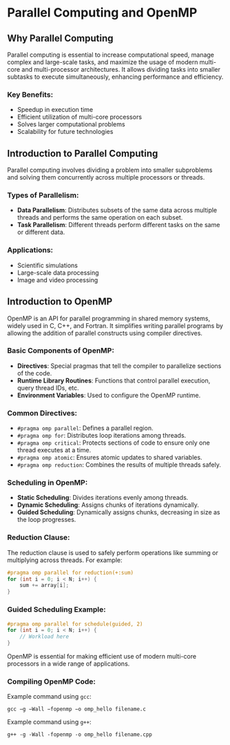 
# Parallel Computing and OpenMP

## Why Parallel Computing

Parallel computing is essential to increase computational speed, manage complex and large-scale tasks, and maximize the usage of modern multi-core and multi-processor architectures. It allows dividing tasks into smaller subtasks to execute simultaneously, enhancing performance and efficiency.

### Key Benefits:
- Speedup in execution time
- Efficient utilization of multi-core processors
- Solves larger computational problems
- Scalability for future technologies

## Introduction to Parallel Computing

Parallel computing involves dividing a problem into smaller subproblems and solving them concurrently across multiple processors or threads.

### Types of Parallelism:
- **Data Parallelism**: Distributes subsets of the same data across multiple threads and performs the same operation on each subset.
- **Task Parallelism**: Different threads perform different tasks on the same or different data.

### Applications:
- Scientific simulations
- Large-scale data processing
- Image and video processing

## Introduction to OpenMP

OpenMP is an API for parallel programming in shared memory systems, widely used in C, C++, and Fortran. It simplifies writing parallel programs by allowing the addition of parallel constructs using compiler directives.

### Basic Components of OpenMP:
- **Directives**: Special pragmas that tell the compiler to parallelize sections of the code.
- **Runtime Library Routines**: Functions that control parallel execution, query thread IDs, etc.
- **Environment Variables**: Used to configure the OpenMP runtime.

### Common Directives:
- `#pragma omp parallel`: Defines a parallel region.
- `#pragma omp for`: Distributes loop iterations among threads.
- `#pragma omp critical`: Protects sections of code to ensure only one thread executes at a time.
- `#pragma omp atomic`: Ensures atomic updates to shared variables.
- `#pragma omp reduction`: Combines the results of multiple threads safely.

### Scheduling in OpenMP:
- **Static Scheduling**: Divides iterations evenly among threads.
- **Dynamic Scheduling**: Assigns chunks of iterations dynamically.
- **Guided Scheduling**: Dynamically assigns chunks, decreasing in size as the loop progresses.

### Reduction Clause:
The reduction clause is used to safely perform operations like summing or multiplying across threads. For example:

```c
#pragma omp parallel for reduction(+:sum)
for (int i = 0; i < N; i++) {
    sum += array[i];
}
```

### Guided Scheduling Example:

```c
#pragma omp parallel for schedule(guided, 2)
for (int i = 0; i < N; i++) {
    // Workload here
}
```

OpenMP is essential for making efficient use of modern multi-core processors in a wide range of applications.

### Compiling OpenMP Code:
Example command using `gcc`:
```
gcc −g −Wall −fopenmp −o omp_hello filename.c
```

Example command using `g++`:
```
g++ -g -Wall -fopenmp -o omp_hello filename.cpp
```

